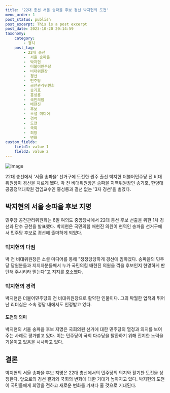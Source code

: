 ```yaml
---
title: '22대 총선 서울 송파을 후보 경선 박지현의 도전'
menu_order: 1
post_status: publish
post_excerpt: This is a post excerpt
post_date: 2023-10-20 20:14:59
taxonomy:
    category:
        - 정치
    post_tag:
        - 22대 총선
        -  서울 송파을
        -  박지현
        -  더불어민주당
        -  비대위원장
        -  경선
        -  민주당
        -  공천관리위원회
        -  송기호
        -  홍성룡
        -  국민의힘
        -  배현진
        -  후보
        -  소셜 미디어
        -  경력
        -  도전
        -  국회
        -  희망
        -  변화
custom_fields:
    field1: value 1
    field2: value 2
---
```


![Image](https://imgnews.pstatic.net/image/654/2024/02/07/0000065350_001_20240207000701682.jpg?type=w647)


22대 총선에서 '서울 송파을' 선거구에 도전한 원주 출신 박지현 더불어민주당 전 비대위원장이 경선을 치르게 됐다. 박 전 비대위원장은 송파을 지역위원장인 송기호, 한양대 공공정책대학원 겸임교수인 홍성룡과 결선 없는 '3자 경선'을 벌였다.

## 박지현의 서울 송파을 후보 지명
민주당 공천관리위원회는 6일 여의도 중앙당사에서 22대 총선 후보 선출을 위한 1차 경선과 단수 공천을 발표했다. 박지현은 국민의힘 배현진 의원이 현역인 송파을 선거구에서 민주당 후보로 경선에 출마하게 되었다.

### 박지현의 다짐
박 전 비대위원장은 소셜 미디어를 통해 "정정당당하게 경선에 임하겠다. 송파을의 민주당 당원분들과 지지자분들께서 누가 국민의힘 배현진 의원을 꺾을 후보인지 현명하게 판단해 주시리라 믿는다"고 지지를 호소했다.

### 박지현의 경력
박지현은 더불어민주당의 전 비대위원장으로 활약한 인물이다. 그의 탁월한 업적과 뛰어난 리더십은 소속 정당 내에서도 인정받고 있다.

#### 도전의 의미
박지현의 서울 송파을 후보 지명은 국회의원 선거에 대한 민주당의 열정과 의지를 보여주는 사례로 평가받고 있다. 이는 민주당이 국회 다수당을 탈환하기 위해 진지한 노력을 기울이고 있음을 시사하고 있다.

## 결론
박지현의 서울 송파을 후보 지명은 22대 총선에서의 민주당의 의지와 활기찬 도전을 상징한다. 앞으로의 경선 결과와 국회의 변화에 대한 기대가 높아지고 있다. 박지현의 도전이 국민들에게 희망을 전하고 새로운 변화를 가져다 줄 것으로 기대된다.
